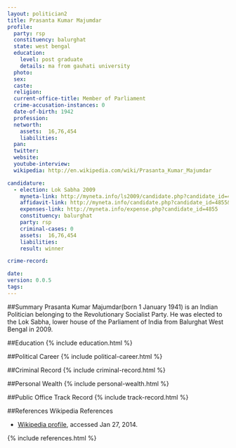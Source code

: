 ```yaml
---
layout: politician2
title: Prasanta Kumar Majumdar
profile: 
  party: rsp
  constituency: balurghat
  state: west bengal
  education: 
    level: post graduate
    details: ma from gauhati university
  photo: 
  sex: 
  caste: 
  religion: 
  current-office-title: Member of Parliament
  crime-accusation-instances: 0
  date-of-birth: 1942
  profession: 
  networth: 
    assets:  16,76,454
    liabilities: 
  pan: 
  twitter: 
  website: 
  youtube-interview: 
  wikipedia: http://en.wikipedia.com/wiki/Prasanta_Kumar_Majumdar

candidature: 
  - election: Lok Sabha 2009
    myneta-link: http://myneta.info/ls2009/candidate.php?candidate_id=4855
    affidavit-link: http://myneta.info/candidate.php?candidate_id=4855&scan=original
    expenses-link: http://myneta.info/expense.php?candidate_id=4855
    constituency: balurghat 
    party: rsp
    criminal-cases: 0
    assets:  16,76,454
    liabilities: 
    result: winner 

crime-record: 

date: 
version: 0.0.5
tags: 
---
```

##Summary
Prasanta Kumar Majumdar(born 1 January 1941) is an Indian Politician belonging to the Revolutionary Socialist Party. He was elected to the Lok Sabha, lower house of the Parliament of India from Balurghat West Bengal in 2009.


##Education
{% include education.html %}


##Political Career
{% include political-career.html %}


##Criminal Record
{% include criminal-record.html %}


##Personal Wealth
{% include personal-wealth.html %}


##Public Office Track Record
{% include track-record.html %}


##References
Wikipedia References
- [Wikipedia profile]({{page.profile.wikipedia}}), accessed Jan 27, 2014.



{% include references.html %}